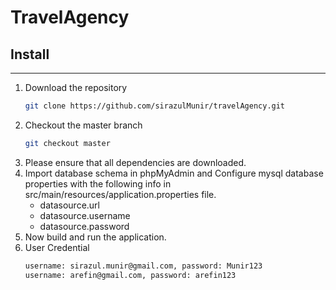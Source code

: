 # TravelAgency

## Install

___

1. Download the repository
    ```bash
    git clone https://github.com/sirazulMunir/travelAgency.git
    ```  
2. Checkout the master branch
    ```bash
    git checkout master
    ```
3. Please ensure that all dependencies are downloaded.
4. Import database schema in phpMyAdmin and Configure mysql database properties with the following info in
   src/main/resources/application.properties file.
    - datasource.url
    - datasource.username
    - datasource.password
5. Now build and run the application.
6. User Credential 
    ```bash
    username: sirazul.munir@gmail.com, password: Munir123
    username: arefin@gmail.com, password: arefin123
    ```